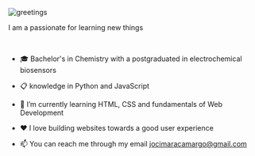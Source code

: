 ![greetings](https://github.com/JocimaraCS/image/blob/main/LogoGit.png)
 
  I am a passionate for learning new things 
  
   <br>

- 🎓 Bachelor's in Chemistry with a postgraduated in electrochemical biosensors
  
- 📋 knowledge in Python and JavaScript
  
- 🌱 I’m currently learning HTML, CSS and fundamentals of Web Development
  
- ❤️ I love building websites towards a good user experience
  
- 📫 You can reach me through my email jocimaracamargo@gmail.com


<!---
JocimaraCS/JocimaraCS is a ✨ special ✨ repository because its `README.md` (this file) appears on your GitHub profile.
You can click the Preview link to take a look at your changes.
--->
